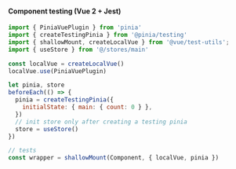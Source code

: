 #### Component testing (Vue 2 + Jest)


```js
import { PiniaVuePlugin } from 'pinia'
import { createTestingPinia } from '@pinia/testing'
import { shallowMount, createLocalVue } from '@vue/test-utils';
import { useStore } from '@/stores/main'

const localVue = createLocalVue()
localVue.use(PiniaVuePlugin)
```

```js
let pinia, store
beforeEach(() => {
  pinia = createTestingPinia({
    initialState: { main: { count: 0 } },
  })
  // init store only after creating a testing pinia
  store = useStore()
})
```

```js
// tests
const wrapper = shallowMount(Component, { localVue, pinia })
```


<aside class="notes">
</aside>
